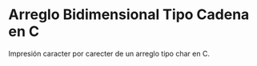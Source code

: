 # Arreglo Bidimensional Tipo Cadena en C
Impresión caracter por carecter de un arreglo tipo char en C.
